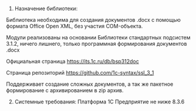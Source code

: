 1. Назначение библиотеки:
  
  Библиотека необходима для создания документов .docx с помощью формата Office Open XML, без участия COM-объекта.
  
  Модули реализованы на основании Библиотеки стандартных подсистем 3.1.2, ничего лишнего, только программная формирования документов .docx
  
  Официальная страница https://its.1c.ru/db/bsp312doc
  
  Страница репозиторий https://github.com/1c-syntax/ssl_3_1
  
  Поддерживает создание сложных документов, а так же пакетное формирование с архивированием в zip архив.
  
2. Системные требования: Платформа 1С Предприятие не ниже 8.3.6
